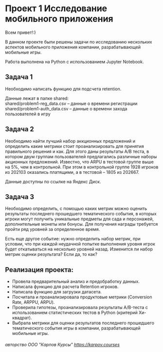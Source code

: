 # Проект 1 Исследование мобильного приложения
Всем привет!:)


В данном проекте были решены задачи по исследованию нескольких аспектов мобильного приложения компании, разрабатывающей мобильные игры.

Работа выполнена на Python с использованием Jupyter Notebook.

## Задача 1

Необходимо написать функцию для подсчета retention.   

Данные лежат в папке shared:   
shared/problem1-reg_data.csv – данные о времени регистрации  
shared/problem1-auth_data.csv – данные о времени захода пользователей в игру  

## Задача 2

Необходимо найти лучший набор аккционных предложений и определить какие метрики стоит проанализировать для принятия правильного решения и как. Для этого даны результаты A/B теста, в котором двум группам пользователей предлагались различные наборы акционных предложений. Известно, что ARPU в тестовой группе выше на 5%, чем в контрольной. При этом в контрольной группе 1928 игроков из 202103 оказались платящими, а в тестовой – 1805 из 202667.

Данные доступны по ссылке на Яндекс Диск.

## Задача 3

Необходимо определить, с помощью каких метрик можно оценить результаты последнего прошедшего тематического события, в которых игроки могут получить уникальные предметы для сада и персонажей, дополнительные монеты или бонусы.  Для получения награды требуется пройти ряд уровней за определенное время. 

Есть еще другое событие: нужно определить набор метрик, при условии, что при каждой неудачной попытке выполнения уровня игрок будет откатываться на несколько уровней назад. Изменится ли набор метрик оценки результата? Если да, то как?

## Реализация проекта:

- Провела предварительный анализ и предобработку данных.
- Написала функцию для расчета Retention игроков.
- Написала функцию для загрузки датасета.
- Посчитала и проанализировала продуктовые метрики (Conversion Rate, ARPPU, ARPU).
- Проверила гипотезы, проанализировала результаты А/B-теста с использованием статистических тестов в Python (критерий Хи-квадрат).
- Выбрала метрики для оценки результатов последнего прошедшего тематического события игры в компании, разрабатывающей мобильные игры.

###### авторство ООО "Карпов Курсы" https://karpov.courses
